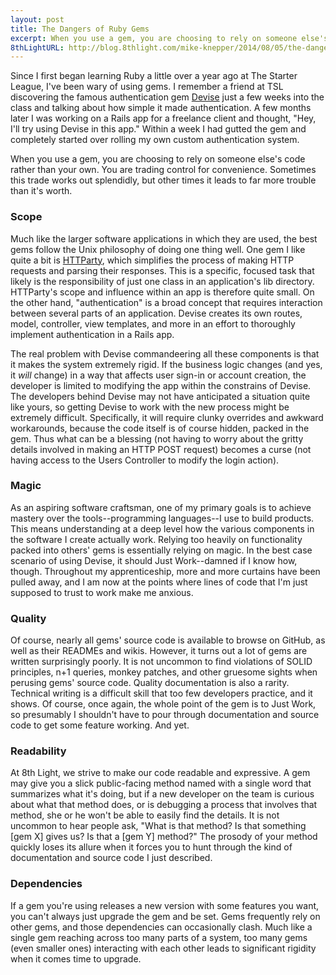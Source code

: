 ```yaml
---
layout: post
title: The Dangers of Ruby Gems
excerpt: When you use a gem, you are choosing to rely on someone else's code rather than your own. You are trading control for convenience. Sometimes this trade works out splendidly, but other times it leads to far more trouble than it's worth.
8thLightURL: http://blog.8thlight.com/mike-knepper/2014/08/05/the-dangers-of-ruby-gems.html
---
```


Since I first began learning Ruby a little over a year ago at The Starter League, I've been wary of using gems. I remember a friend at TSL discovering the famous authentication gem [Devise](https://github.com/plataformatec/devise) just a few weeks into the class and talking about how simple it made authentication. A few months later I was working on a Rails app for a freelance client and thought, "Hey, I'll try using Devise in this app." Within a week I had gutted the gem and completely started over rolling my own custom authentication system.

When you use a gem, you are choosing to rely on someone else's code rather than your own. You are trading control for convenience. Sometimes this trade works out splendidly, but other times it leads to far more trouble than it's worth.


### Scope

Much like the larger software applications in which they are used, the best gems follow the Unix philosophy of doing one thing well. One gem I like quite a bit is [HTTParty](https://github.com/jnunemaker/httparty), which simplifies the process of making HTTP requests and parsing their responses. This is a specific, focused task that likely is the responsibility of just one class in an application's lib directory. HTTParty's scope and influence within an app is therefore quite small. On the other hand, "authentication" is a broad concept that requires interaction between several parts of an application. Devise creates its own routes, model, controller, view templates, and more in an effort to thoroughly implement authentication in a Rails app.

The real problem with Devise commandeering all these components is that it makes the system extremely rigid. If the business logic changes (and yes, it *will* change) in a way that affects user sign-in or account creation, the developer is limited to modifying the app within the constrains of Devise. The developers behind Devise may not have anticipated a situation quite like yours, so getting Devise to work with the new process might be extremely difficult. Specifically, it will require clunky overrides and awkward workarounds, because the code itself is of course hidden, packed in the gem. Thus what can be a blessing (not having to worry about the gritty details involved in making an HTTP POST request) becomes a curse (not having access to the Users Controller to modify the login action).


### Magic

As an aspiring software craftsman, one of my primary goals is to achieve mastery over the tools--programming languages--I use to build products. This means understanding at a deep level how the various components in the software I create actually work. Relying too heavily on functionality packed into others' gems is essentially relying on magic. In the best case scenario of using Devise, it should Just Work--damned if I know how, though. Throughout my apprenticeship, more and more curtains have been pulled away, and I am now at the points where lines of code that I'm just supposed to trust to work make me anxious.


### Quality

Of course, nearly all gems' source code is available to browse on GitHub, as well as their READMEs and wikis. However, it turns out a lot of gems are written surprisingly poorly. It is not uncommon to find violations of SOLID principles, n+1 queries, monkey patches, and other gruesome sights when perusing gems' source code. Quality documentation is also a rarity. Technical writing is a difficult skill that too few developers practice, and it shows. Of course, once again, the whole point of the gem is to Just Work, so presumably I shouldn't have to pour through documentation and source code to get some feature working. And yet.


### Readability

At 8th Light, we strive to make our code readable and expressive. A gem may give you a slick public-facing method named with a single word that summarizes what it's doing, but if a new developer on the team is curious about what that method does, or is debugging a process that involves that method, she or he won't be able to easily find the details. It is not uncommon to hear people ask, "What is that method? Is that something [gem X] gives us? Is that a [gem Y] method?" The prosody of your method quickly loses its allure when it forces you to hunt through the kind of documentation and source code I just described.


### Dependencies

If a gem you're using releases a new version with some features you want, you can't always just upgrade the gem and be set. Gems frequently rely on other gems, and those dependencies can occasionally clash. Much like a single gem reaching across too many parts of a system, too many gems (even smaller ones) interacting with each other leads to significant rigidity when it comes time to upgrade.
